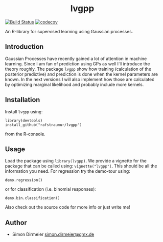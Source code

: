 <h1 align="center"> lvgpp </h1>

[![Build Status](https://travis-ci.org/rafstraumur/lvgpp.svg?branch=master)](https://travis-ci.org/rafstraumur/lvgpp.svg?branch=master)
[![codecov](https://codecov.io/gh/rafstraumur/lvgpp/branch/master/graph/badge.svg)](https://codecov.io/gh/rafstraumur/lvgpp)

An R-library for supervised learning using Gaussian processes.

## Introduction

Gaussian Processes have recently gained a lot of attention in machine learning. Since I am fan of prediction using GPs as well I'll introduce the theory roughly. The package <code>lvgpp</code> show how training (calculation of the posterior predictive) and prediction is done when the kernel parameters are known. In the next versions I will also implement how those are calculated by optimizing marginal likelihood and probably include more kernels.

## Installation
 
Install `lvgpp` using:

```{r}
library(devtools)
install_github("rafstraumur/lvgpp") 
```

from the R-console.

## Usage

Load the package using `library(lvgpp)`. We provide a vignette for the package that can be called using: `vignette("lvgpp")`. This should be all the information you need. For regression try the demo-tour using:

```{r}
demo.regression()
```

or for classification (i.e. binomial responses):

```{r}
demo.bin.classification()
```

Also check out the source code for more info or just write me!

## Author

* Simon Dirmeier <a href="mailto:simon.dirmeier@gmx.de">simon.dirmeier@gmx.de</a>

